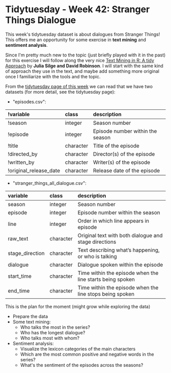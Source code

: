 # Tidytuesday - Week 42: Stranger Things Dialogue

This week's tidytuesday dataset is about dialogues from Stranger Things!  
This offers me an opportunity for some exercise in **text mining** and  **sentiment analysis**.

Since I'm pretty much new to the topic (just briefly played with it in the past) for this exercise I will follow along the very nice [Text Mining in R: A tidy Approach](https://www.tidytextmining.com/index.html) by **Julia Silge and David Robinson**. I will start with the same kind of approach they use in the text, and maybe add something more original once I familiarize with the tools and the topic.

From the [tidytuesday page of this week](https://github.com/rfordatascience/tidytuesday/tree/master/data/2022/2022-10-18) we can read that we have two datasets (for more detail, see the tidytuesday page):

- "episodes.csv":

| !variable              | class     | description                      |
| :--------------------- | :-------- | :------------------------------- |
| !season                | integer   | Season number                    |
| !episode               | integer   | Episode number within the season |
| !title                 | character | Title of the episode             |
| !directed_by           | character | Director(s) of the episode       |
| !written_by            | character | Writer(s) of the episode         |
| !original_release_date | character | Release date of the episode      |

- "stranger_things_all_dialogue.csv":

| variable        | class     | description                                               |
| :-------------- | :-------- | :-------------------------------------------------------- |
| season          | integer   | Season number                                             |
| episode         | integer   | Episode number within the season                          |
| line            | integer   | Order in which line appears in episode                    |
| raw_text        | character | Original text with both dialogue and stage directions     |
| stage_direction | character | Text describing what’s happening, or who is talking       |
| dialogue        | character | Dialogue spoken within the episode                        |
| start_time      | character | Time within the episode when the line starts being spoken |
| end_time        | character | Time within the episode when the line stops being spoken  |

This is the plan for the moment (might grow while exploring the data)

- Prepare the data
- Some text mining:
  - Who talks the most in the series?
  - Who has the longest dialogue?
  - Who talks most with whom?
- Sentiment analysis:
  - Visualize the lexicon categories of the main characters
  - Which are the most common positive and negative words in the series?
  - What's the sentiment of the episodes across the seasons?